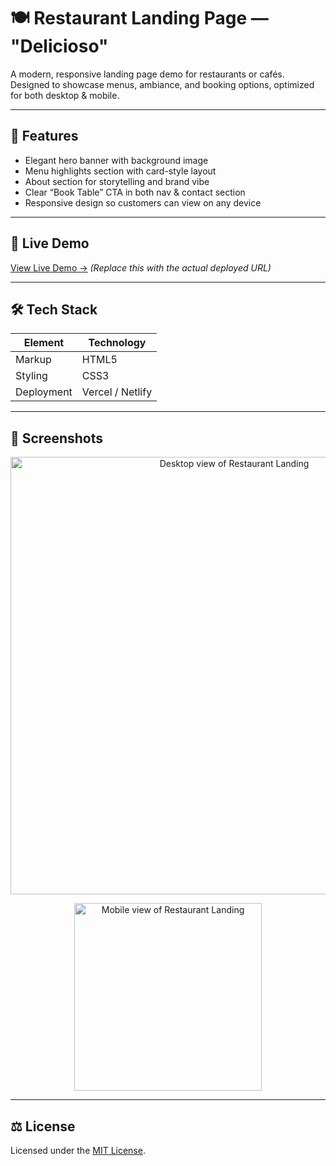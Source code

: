 # 🍽 Restaurant Landing Page — "Delicioso"

A modern, responsive landing page demo for restaurants or cafés. Designed to showcase menus, ambiance, and booking options, optimized for both desktop & mobile.

---

## 🎯 Features

- Elegant hero banner with background image  
- Menu highlights section with card-style layout  
- About section for storytelling and brand vibe  
- Clear “Book Table” CTA in both nav & contact section  
- Responsive design so customers can view on any device  

---

## 🚀 Live Demo

[View Live Demo →](stunning-swan-627b3b.netlify.app)
*(Replace this with the actual deployed URL)*

---

## 🛠 Tech Stack

| Element | Technology |
|---------|-------------|
| Markup | HTML5 |
| Styling | CSS3 |
| Deployment | Vercel / Netlify |

---

## 📸 Screenshots

<p align="center">
  <img src="assets/screenshot-desktop.png" width="700" alt="Desktop view of Restaurant Landing">
</p>
<p align="center">
  <img src="assets/screenshot-mobile.png" width="300" alt="Mobile view of Restaurant Landing">
</p>

---

## ⚖ License

Licensed under the [MIT License](LICENSE).
